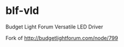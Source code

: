 blf-vld
=======

Budget Light Forum Versatile LED Driver

Fork of http://budgetlightforum.com/node/799
